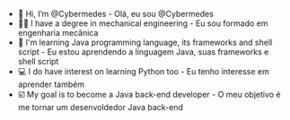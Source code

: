 - 👋 Hi, I’m @Cybermedes - Olá, eu sou @Cybermedes
- 👨‍🔧 I have a degree in mechanical engineering - Eu sou formado em engenharia mecânica
- 💾 I'm learning Java programming language, its frameworks and shell script - Eu estou aprendendo a linguagem Java, suas frameworks e shell script
- 💻 I do have interest on learning Python too - Eu tenho interesse em aprender também
- ☑️ My goal is to become a Java back-end developer - O meu objetivo é me tornar um desenvoldedor Java back-end

<!---
Cybermedes/Cybermedes is a ✨ special ✨ repository because its `README.md` (this file) appears on your GitHub profile.
You can click the Preview link to take a look at your changes.
--->
